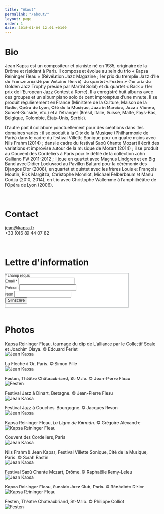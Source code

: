 ```yaml
---
title: "About"
permalink: "/about/"
layout: page
order: 1
date: 2018-01-04 12:01 +0100
---
```

# Bio #  
Jean Kapsa est un compositeur et pianiste né en 1985, originaire de la Drôme et résidant à Paris. Il compose et évolue au sein du trio « Kapsa Reininger Fleau » (Révélation Jazz Magazine ; 1er prix du tremplin Jazz d’Ile de France présidé par Antoine Hervé), du quartet « Festen » (1er prix du Golden Jazz Trophy présidé par Martial Solal) et du quartet « Back » (1er prix de l’European Jazz Contest à Rome). Il a enregistré huit albums avec ces groupes et un album piano solo de cent impromptus d’une minute. Il se produit régulièrement en France (Ministère de la Culture, Maison de la Radio, Opéra de Lyon, Cité de la Musique, Jazz in Marciac, Jazz à Vienne, Sunset-Sunside, etc.) et à l’étranger (Brésil, Italie, Suisse, Malte, Pays-Bas, Belgique, Colombie, États-Unis, Serbie).
 
D’autre part il collabore ponctuellement pour des créations dans des domaines variés : il se produit à la Cité de la Musique (Philharmonie de Paris) dans le cadre du festival Villette Sonique pour un quatre mains avec Nils Frahm (2014) ; dans le cadre du festival Saoû Chante Mozart il écrit des variations et improvise autour de la musique de Mozart (2014) ; il se produit au Couvent des Cordeliers à Paris pour le défilé de la collection John Galliano FW 2011-2012 ; il joue en quartet avec Magnus Lindgren et en Big Band avec Didier Lockwood au Pavillon Baltard pour la cérémonie des Djangos D’or (2008), en quartet et quintet avec les frères Louis et François Moutin, Rick Margitza, Christophe Monniot, Michael Felberbaum et Manu Codjia (2010, 2014), en trio avec Christophe Wallemme à l’amphithéâtre de l’Opéra de Lyon (2006).  

<br/>

# Contact #  
[jean@kapsa.fr](mailto:jean@kapsa.fr)  
+33 (0)6 89 44 07 82  

<br/>

# Lettre d'information #   
<!-- Begin MailChimp Signup Form -->
<link href="//cdn-images.mailchimp.com/embedcode/classic-10_7.css" rel="stylesheet" type="text/css">
<style type="text/css">
	#mc_embed_signup{background:#FFF; clear:left; font:12px Helvetica,Arial,sans-serif; width: 400px; border: 1px solid #abb0b2; }
</style>
<div id="mc_embed_signup">
<form action="//jeankapsa.us4.list-manage.com/subscribe/post?u=14285185b12141809c2c42297&id=58243b9415" method="post" id="mc-embedded-subscribe-form" name="mc-embedded-subscribe-form" class="validate" target="_blank" novalidate>
    <div id="mc_embed_signup_scroll">
	
<div class="indicates-required"><span class="asterisk">*</span> champ requis</div>
<div class="mc-field-group">
	<label for="mce-EMAIL">Email  <span class="asterisk">*</span>
</label>
	<input type="email" value="" name="EMAIL" class="required email" id="mce-EMAIL">
</div>
<div class="mc-field-group">
	<label for="mce-FNAME">Prénom </label>
	<input type="text" value="" name="FNAME" class="" id="mce-FNAME">
</div>
<div class="mc-field-group">
	<label for="mce-LNAME">Nom </label>
	<input type="text" value="" name="LNAME" class="" id="mce-LNAME">
</div>
	<div id="mce-responses" class="clear">
		<div class="response" id="mce-error-response" style="display:none"></div>
		<div class="response" id="mce-success-response" style="display:none"></div>
	</div>    <!-- real people should not fill this in and expect good things - do not remove this or risk form bot signups-->
    <div style="position: absolute; left: -5000px;" aria-hidden="true"><input type="text" name="b_14285185b12141809c2c42297_58243b9415" tabindex="-1" value=""></div>
    <div class="clear"><input type="submit" value="S'inscrire" name="subscribe" id="mc-embedded-subscribe" class="button"></div>
    </div>
</form>
</div>

<!--End mc_embed_signup-->  

<br/>

# Photos #  
Kapsa Reininger Fleau, tournage du clip de L'alliance par le Collectif Scale et Joachim Olaya. © Edouard Ferlet  
![Jean Kapsa](http://jeankapsa.com/images/clip-video-kapsa-karman-marbrerie-collectif-scale.jpg)  

La Flèche d'Or, Paris. © Simon Pille  
![Jean Kapsa](http://jeankapsa.com/images/jean-kapsa-piano-fleche-dor-paris_2x.jpg)  

Festen, Théâtre Châteaubriand, St-Malo. © Jean-Pierre Fleau  
![Festen](http://jeankapsa.com/images/festen.jpg)  

Festival Jazz à Dinart, Bretagne. © Jean-Pierre Fleau  
![Jean Kapsa](http://jeankapsa.com/images/jean-kapsa-2.jpg)  

Festival Jazz à Couches, Bourgogne. © Jacques Revon  
![Jean Kapsa](http://jeankapsa.com/images/jean-kapsa-3.jpg)  

Kapsa Reininger Fleau, _La Ligne de Kármán_. © Grégoire Alexandre  
![Kapsa Reininger Fleau](http://jeankapsa.com/images/kapsa-reininger-fleau_2x.jpg)  

Couvent des Cordeliers, Paris  
![Jean Kapsa](http://jeankapsa.com/images/jean-kapsa-4.jpg)  

Nils Frahm & Jean Kapsa, Festival Villette Sonique, Cité de la Musique, Paris. © Sarah Bastin  
![Jean Kapsa](http://jeankapsa.com/images/philharmonie-paris-jean-kapsa-nils-frahm-piano.jpg)  

Festival Saoû Chante Mozart, Drôme. © Raphaëlle Remy-Leleu  
![Jean Kapsa](http://jeankapsa.com/images/piano-solo_2x.jpg)  

Kapsa Reininger Fleau, Sunside Jazz Club, Paris. © Bénédicte Dizier  
![Kapsa Reininger Fleau](http://jeankapsa.com/images/sunset-sunside-jazz-club-paris-kapsa-reininger-fleau.jpg)  

Festen, Théâtre Chateaubriand, St-Malo. © Philippe Colliot  
![Festen](http://jeankapsa.com/images/festen-live-st-malo.jpg)  
